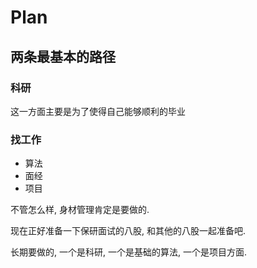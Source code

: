 # Plan

## 两条最基本的路径

### 科研

这一方面主要是为了使得自己能够顺利的毕业

### 找工作

- 算法
- 面经
- 项目

不管怎么样, 身材管理肯定是要做的.

现在正好准备一下保研面试的八股, 和其他的八股一起准备吧.

长期要做的, 一个是科研, 一个是基础的算法, 一个是项目方面.
